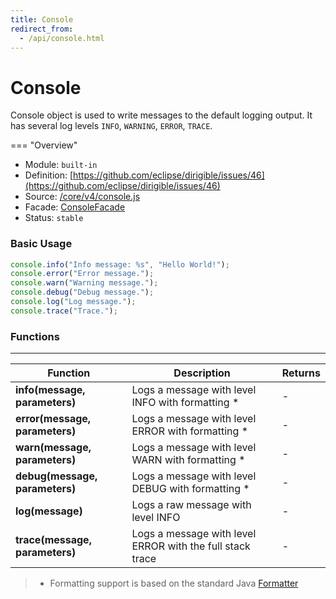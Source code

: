 ```yaml
---
title: Console
redirect_from:
  - /api/console.html
---
```


Console
===

Console object is used to write messages to the default logging output. It has several log levels `INFO`, `WARNING`, `ERROR`, `TRACE`. 

=== "Overview"
- Module: `built-in`
- Definition: [https://github.com/eclipse/dirigible/issues/46](https://github.com/eclipse/dirigible/issues/46)
- Source: [/core/v4/console.js](https://github.com/dirigiblelabs/api-core/blob/master/core/v4/console.js)
- Facade: [ConsoleFacade](https://github.com/eclipse/dirigible/blob/master/api/api-facade/api-core/src/main/java/org/eclipse/dirigible/api/v3/core/ConsoleFacade.java)
- Status: `stable`

### Basic Usage


```javascript
console.info("Info message: %s", "Hello World!");
console.error("Error message.");
console.warn("Warning message.");
console.debug("Debug message.");
console.log("Log message.");
console.trace("Trace.");
```

### Functions

---

Function     | Description | Returns
------------ | ----------- | --------
**info(message, parameters)**   | Logs a message with level INFO with formatting * | -
**error(message, parameters)**   | Logs a message with level ERROR with formatting * | -
**warn(message, parameters)**   | Logs a message with level WARN with formatting * | -
**debug(message, parameters)**   | Logs a message with level DEBUG with formatting * | -
**log(message)**   | Logs a raw message with level INFO | -
**trace(message, parameters)**   | Logs a message with level ERROR with the full stack trace | -

> * Formatting support is based on the standard Java [Formatter](https://docs.oracle.com/javase/7/docs/api/java/util/Formatter.html#detail)
